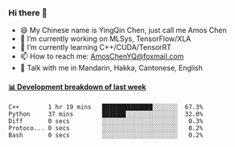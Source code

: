### Hi there 👋
- 😄 My Chinese name is YingQin Chen, just call me Amos Chen
- 🔭 I’m currently working on MLSys, TensorFlow/XLA
- 🌱 I’m currently learning C++/CUDA/TensorRT
- 📫 How to reach me: AmosChenYQ@foxmail.com
- 💬 Talk with me in Mandarin, Hakka, Cantonese, English

<!-- waka-box start -->
#### <a href="https://gist.github.com/becb911736b10de673d72f2a472b1e52" target="_blank">📊 Development breakdown of last week</a>
```text
C++        1 hr 19 mins   ██████████████░░░░░░░  67.3%
Python     37 mins        ██████▋░░░░░░░░░░░░░░  32.0%
Diff       0 secs         ░░░░░░░░░░░░░░░░░░░░░   0.3%
Protoco... 0 secs         ░░░░░░░░░░░░░░░░░░░░░   0.2%
Bash       0 secs         ░░░░░░░░░░░░░░░░░░░░░   0.2%
```
<!-- waka-box end -->


<!--
**AmosChenYQ/AmosChenYQ** is a ✨ _special_ ✨ repository because its `README.md` (this file) appears on your GitHub profile.

Here are some ideas to get you started:

- 🔭 I’m currently working on 
- 🌱 I’m currently learning ...
- 👯 I’m looking to collaborate on ...
- 🤔 I’m looking for help with ...
- 📫 How to reach me: AmosChenYQ@foxmail.com
- 😄 Pronouns: ...
- ⚡ Fun fact: ...
-->
